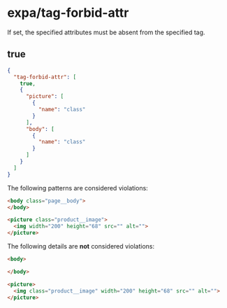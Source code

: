 # expa/tag-forbid-attr

If set, the specified attributes must be absent from the specified tag.

## true

```json
{
  "tag-forbid-attr": [
    true,
    {
      "picture": [
        {
          "name": "class"
        }
      ],
      "body": [
        {
          "name": "class"
        }
      ]
    }
  ]
}
```

The following patterns are considered violations:

```html
<body class="page__body">
</body>
```

```html
<picture class="product__image">
  <img width="200" height="68" src="" alt="">
</picture>
```

The following details are **not** considered violations:

```html
<body>

</body>
```

```html
<picture>
  <img class="product__image" width="200" height="68" src="" alt="">
</picture>
```

